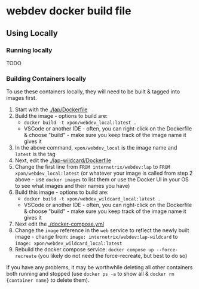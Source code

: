 # webdev docker build file


## Using Locally

### Running locally

TODO

### Building Containers locally

To use these containers locally, they will need to be built & tagged into images first.

1. Start with the [./lap/Dockerfile](./lap/Dockerfile)
2. Build the image - options to build are:
    * `docker build -t xpon/webdev_local:latest .` 
    * VSCode or another IDE - often, you can right-click on the Dockerfile & choose "build" - make sure you keep track of the image name it gives it
3. In the above command, `xpon/webdev_local` is the image name and `latest` is the tag
4. Next, edit the [./lap-wildcard/Dockerfile](./lap-wildcard/Dockerfile)
5. Change the first line from `FROM internetrix/webdev:lap` to `FROM xpon/webdev_local:latest` (or whatever your image is called from step 2 above - use `docker images` to list them or use the Docker UI in your OS to see what images and their names you have)
6.  Build this image - options to build are:
    * `docker build -t xpon/webdev_wildcard_local:latest .` 
    * VSCode or another IDE - often, you can right-click on the Dockerfile & choose "build" - make sure you keep track of the image name it gives it
7. Next edit the [./docker-compose.yml](./docker-compose.yml)
8. Change the `image` reference in the `web` service to reflect the newly built image - change from: `image: internetrix/webdev:lap-wildcard` to `image: xpon/webdev_wildcard_local:latest`
9. Rebuild the docker compose service: `docker compose up --force-recreate` (you likely do not need the force-recreate, but best to do so)


If you have any problems, it may be worthwhile deleting all other containers both running and stopped (use `docker ps -a` to show all & `docker rm {container name}` to delete them).
